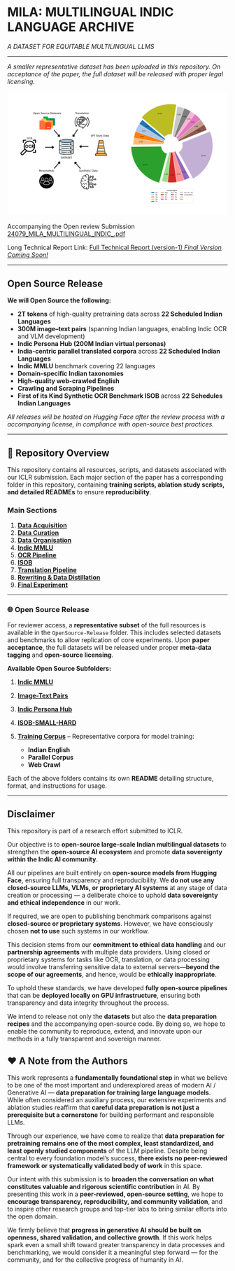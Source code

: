 # MILA: MULTILINGUAL INDIC LANGUAGE ARCHIVE
_A DATASET FOR EQUITABLE MULTILINGUAL LLMS_

 ---
 
_A smaller representative dataset has been uploaded in this repository. On acceptance of the paper, the full dataset will be released with proper legal licensing._

 ![Dataset Distribution](/readme-resources/token_distribution.png)

Accompanying the Open review Submission [24079_MILA_MULTILINGUAL_INDIC_.pdf](https://github.com/anonymous-submitter0104/iclr-submission/blob/main/24079_MILA_MULTILINGUAL_INDIC_.pdf) 

Long Technical Report Link: [Full Technical Report (version-1) _Final Version Coming Soon!_](https://github.com/anonymous-submitter0104/iclr-submission/blob/main/Data%20Preparation%20Technical%20Report.pdf)

---

## Open Source Release

**We will Open Source the following:**

* **2T tokens** of high-quality pretraining data across **22 Scheduled Indian Languages**
* **300M image–text pairs** (spanning Indian languages, enabling Indic OCR and VLM development)
* **Indic Persona Hub (200M Indian virtual personas)**
* **India-centric parallel translated corpora** across **22 Scheduled Indian Languages**
* **Indic MMLU** benchmark covering 22 languages
* **Domain-specific Indian taxonomies**
* **High-quality web-crawled English**
* **Crawling and Scraping Pipelines**
* **First of its Kind Synthetic OCR Benchmark ISOB** across **22 Schedules Indian Languages**

_All releases will be hosted on Hugging Face after the review process with a accompanying license, in compliance with open-source best practices._

---

## 📂 Repository Overview

This repository contains all resources, scripts, and datasets associated with our ICLR submission. Each major section of the paper has a corresponding folder in this repository, containing **training scripts, ablation study scripts, and detailed READMEs** to ensure **reproducibility**.

### Main Sections

1. [**Data Acquisition**](https://github.com/anonymous-submitter0104/iclr-submission/tree/8af36b05830389e22ee34b56d570a27e9cc69c00/data-acquisition) 
2. [**Data Curation**](https://github.com/anonymous-submitter0104/iclr-submission/tree/8af36b05830389e22ee34b56d570a27e9cc69c00/data-curation) 
3. [**Data Organisation**](https://github.com/anonymous-submitter0104/iclr-submission/tree/8af36b05830389e22ee34b56d570a27e9cc69c00/data-organisation) 
4. [**Indic MMLU**](https://github.com/anonymous-submitter0104/iclr-submission/tree/8af36b05830389e22ee34b56d570a27e9cc69c00/indic-mmlu) 
5. [**OCR Pipeline**](https://github.com/anonymous-submitter0104/iclr-submission/tree/8af36b05830389e22ee34b56d570a27e9cc69c00/ocr-pipeline) 
6. [**ISOB**](https://github.com/anonymous-submitter0104/iclr-submission/tree/8af36b05830389e22ee34b56d570a27e9cc69c00/isob) 
7. [**Translation Pipeline**](https://github.com/anonymous-submitter0104/iclr-submission/tree/8af36b05830389e22ee34b56d570a27e9cc69c00/translation-pipeline) 
8. [**Rewriting & Data Distillation**](https://github.com/anonymous-submitter0104/iclr-submission/tree/8af36b05830389e22ee34b56d570a27e9cc69c00/rewriting-data-distillation) 
9. [**Final Experiment**](https://github.com/anonymous-submitter0104/iclr-submission/tree/8af36b05830389e22ee34b56d570a27e9cc69c00/final-experiment) 

---

### 🌐 Open Source Release

For reviewer access, a **representative subset** of the full resources is available in the `OpenSource-Release` folder. This includes selected datasets and benchmarks to allow replication of core experiments. Upon **paper acceptance**, the full datasets will be released under proper **meta-data tagging** and **open-source licensing**.

**Available Open Source Subfolders:**

1. [**Indic MMLU**](https://github.com/anonymous-submitter0104/iclr-submission/tree/8af36b05830389e22ee34b56d570a27e9cc69c00/opensource-release/Indic%20MMLU) 
2. [**Image-Text Pairs**](https://github.com/anonymous-submitter0104/iclr-submission/tree/8af36b05830389e22ee34b56d570a27e9cc69c00/opensource-release/image-text-pairs) 
3. [**Indic Persona Hub**](https://github.com/anonymous-submitter0104/iclr-submission/tree/8af36b05830389e22ee34b56d570a27e9cc69c00/opensource-release/indic-personahub) 
4. [**ISOB-SMALL-HARD**](https://github.com/anonymous-submitter0104/iclr-submission/tree/8af36b05830389e22ee34b56d570a27e9cc69c00/opensource-release/isob-small-hard) 
5. [**Training Corpus**](https://github.com/anonymous-submitter0104/iclr-submission/tree/8af36b05830389e22ee34b56d570a27e9cc69c00/opensource-release/training-corpus) – Representative corpora for model training:

   * **Indian English**
   * **Parallel Corpus**
   * **Web Crawl**

Each of the above folders contains its own **README** detailing structure, format, and instructions for usage.

---

## Disclaimer

This repository is part of a research effort submitted to ICLR. 

Our objective is to **open-source large-scale Indian multilingual datasets** to strengthen the **open-source AI ecosystem** and promote **data sovereignty within the Indic AI community**.

All our pipelines are built entirely on **open-source models from Hugging Face**, ensuring full transparency and reproducibility. We **do not use any closed-source LLMs, VLMs, or proprietary AI systems** at any stage of data creation or processing — a deliberate choice to uphold **data sovereignty and ethical independence** in our work.

If required, we are open to publishing benchmark comparisons against **closed-source or proprietary systems**. However, we have consciously chosen **not to use** such systems in our workflow.

This decision stems from our **commitment to ethical data handling** and our **partnership agreements** with multiple data providers. Using closed or proprietary systems for tasks like OCR, translation, or data processing would involve transferring sensitive data to external servers—**beyond the scope of our agreements**, and hence, would be **ethically inappropriate**.

To uphold these standards, we have developed **fully open-source pipelines** that can be **deployed locally on GPU infrastructure**, ensuring both transparency and data integrity throughout the process.

We intend to release not only the **datasets** but also the **data preparation recipes** and the accompanying open-source code. By doing so, we hope to enable the community to reproduce, extend, and innovate upon our methods in a fully transparent and sovereign manner.


## ❤️ A Note from the Authors

This work represents a **fundamentally foundational step** in what we believe to be one of the most important and underexplored areas of modern AI / Generative AI — **data preparation for training large language models**. While often considered an auxiliary process, our extensive experiments and ablation studies reaffirm that **careful data preparation is not just a prerequisite but a cornerstone** for building performant and responsible LLMs.

Through our experience, we have come to realize that **data preparation for pretraining remains one of the most complex, least standardized, and least openly studied components** of the LLM pipeline. Despite being central to every foundation model’s success, **there exists no peer-reviewed framework or systematically validated body of work** in this space.

Our intent with this submission is to **broaden the conversation on what constitutes valuable and rigorous scientific contribution** in AI. By presenting this work in a **peer-reviewed, open-source setting**, we hope to **encourage transparency, reproducibility, and community validation**, and to inspire other research groups and top-tier labs to bring similar efforts into the open domain.

We firmly believe that **progress in generative AI should be built on openness, shared validation, and collective growth**. If this work helps spark even a small shift toward greater transparency in data processes and benchmarking, we would consider it a meaningful step forward — for the community, and for the collective progress of humanity in AI.








